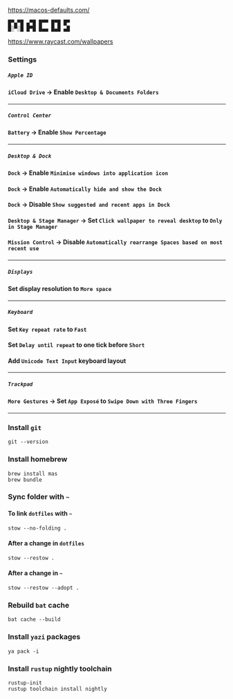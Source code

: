 <https://macos-defaults.com/>

```text
█▀▄▀█ ▄▀█ █▀▀ █▀█ █▀
█░▀░█ █▀█ █▄▄ █▄█ ▄█
```

<https://www.raycast.com/wallpapers>

### Settings

##### `Apple ID`

#### `iCloud Drive` -> Enable `Desktop & Documents Folders`

---

##### `Control Center`

#### `Battery` -> Enable `Show Percentage`

---

##### `Desktop & Dock`

#### `Dock` -> Enable `Minimise windows into application icon`

#### `Dock` -> Enable `Automatically hide and show the Dock`

#### `Dock` -> Disable `Show suggested and recent apps in Dock`

#### `Desktop & Stage Manager` -> Set `Click wallpaper to reveal desktop` to `Only in Stage Manager`

#### `Mission Control` -> Disable `Automatically rearrange Spaces based on most recent use`

---

##### `Displays`

#### Set display resolution to `More space`

---

##### `Keyboard`

#### Set `Key repeat rate` to `Fast`

#### Set `Delay until repeat` to one tick before `Short`

#### Add `Unicode Text Input` keyboard layout

---

##### `Trackpad`

#### `More Gestures` -> Set `App Exposé` to `Swipe Down with Three Fingers`

---

### Install `git`

```shell
git --version
```

### Install homebrew

```shell
brew install mas
brew bundle
```

### Sync folder with `~`

#### To link `dotfiles` with `~`

```shell
stow --no-folding .
```

#### After a change in `dotfiles`

```shell
stow --restow .
```

#### After a change in `~`

```shell
stow --restow --adopt .
```

### Rebuild `bat` cache

```shell
bat cache --build
```

### Install `yazi` packages

```shell
ya pack -i
```

### Install `rustup` nightly toolchain

```shell
rustup-init
rustup toolchain install nightly
```
